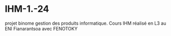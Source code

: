 # IHM-1.-24
projet binome gestion des produits informatique. Cours IHM réalisé en L3 au ENI Fianarantsoa avec FENOTOKY
